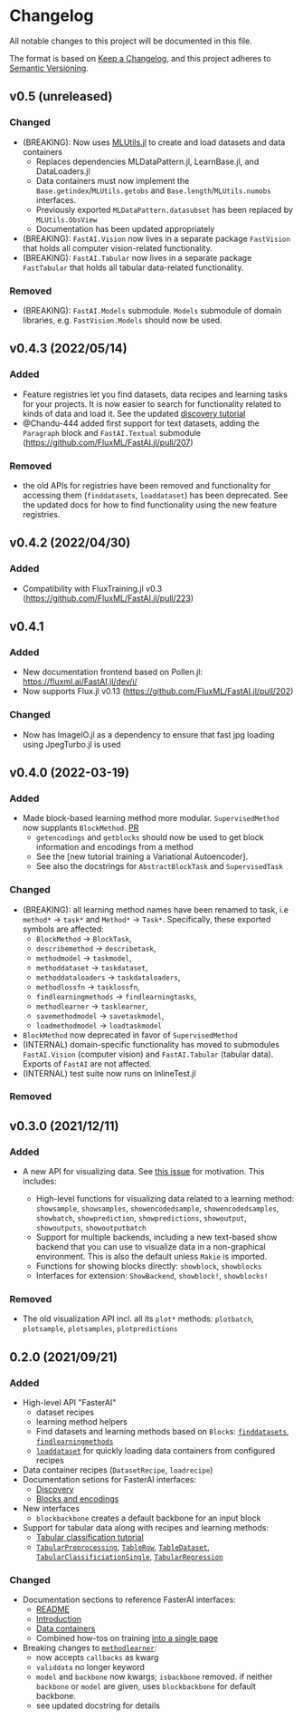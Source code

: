 # Changelog

All notable changes to this project will be documented in this file.

The format is based on [Keep a Changelog](https://keepachangelog.com/en/1.0.0/),
and this project adheres to [Semantic Versioning](https://semver.org/spec/v2.0.0.html).

## v0.5 (unreleased)

### Changed

- (BREAKING): Now uses [MLUtils.jl](https://github.com/JuliaML/MLUtils.jl) to create and load datasets and data containers
    - Replaces dependencies MLDataPattern.jl, LearnBase.jl, and DataLoaders.jl
    - Data containers must now implement the `Base.getindex`/`MLUtils.getobs` and `Base.length`/`MLUtils.numobs` interfaces.
    - Previously exported `MLDataPattern.datasubset` has been replaced by `MLUtils.ObsView`
    - Documentation has been updated appropriately
- (BREAKING): `FastAI.Vision` now lives in a separate package `FastVision` that holds all computer vision-related functionality. 
- (BREAKING): `FastAI.Tabular` now lives in a separate package `FastTabular` that holds all tabular data-related functionality. 

### Removed

- (BREAKING): `FastAI.Models` submodule. `Models` submodule of domain libraries, e.g. `FastVision.Models` should now be used.

## v0.4.3 (2022/05/14)

### Added 

- Feature registries let you find datasets, data recipes and learning tasks for your projects. It is now easier to search for functionality related to kinds of data and load it. See the updated [discovery tutorial](https://fluxml.ai/FastAI.jl/dev/i/?id=documents%2Fdocs%2Fdiscovery.md&id=references%2FFastAI.Registries.learningtasks)
- @Chandu-444 added first support for text datasets, adding the `Paragraph` block and `FastAI.Textual` submodule (https://github.com/FluxML/FastAI.jl/pull/207)

### Removed

- the old APIs for registries have been removed and functionality for accessing them (`finddatasets`, `loaddataset`) has been deprecated. See the updated docs for how to find functionality using the new feature registries.


## v0.4.2 (2022/04/30)

### Added

- Compatibility with FluxTraining.jl v0.3 (https://github.com/FluxML/FastAI.jl/pull/223)

## v0.4.1

### Added

- New documentation frontend based on Pollen.jl: https://fluxml.ai/FastAI.jl/dev/i/
- Now supports Flux.jl v0.13 (https://github.com/FluxML/FastAI.jl/pull/202)

### Changed

- Now has ImageIO.jl as a dependency to ensure that fast jpg loading using JpegTurbo.jl is used

## v0.4.0 (2022-03-19)

### Added

- Made block-based learning method more modular. `SupervisedMethod` now supplants `BlockMethod`.  [PR](https://github.com/FluxML/FastAI.jl/pull/188)
  - `getencodings` and `getblocks` should now be used to get block information and encodings from a method
  - See the [new tutorial training a Variational Autoencoder].
  - See also the docstrings for `AbstractBlockTask` and `SupervisedTask`

### Changed

- (BREAKING): all learning method names have been renamed to task, i.e `method*` -> `task*` and `Method*` -> `Task*`. Specifically, these exported symbols are affected:
  - `BlockMethod` -> `BlockTask`,
  - `describemethod` -> `describetask`,
  - `methodmodel` -> `taskmodel`,
  - `methoddataset` -> `taskdataset`,
  - `methoddataloaders` -> `taskdataloaders`,
  - `methodlossfn` -> `tasklossfn`,
  - `findlearningmethods` -> `findlearningtasks`,
  - `methodlearner` -> `tasklearner`,
  - `savemethodmodel` -> `savetaskmodel`,
  - `loadmethodmodel` -> `loadtaskmodel`
- `BlockMethod` now deprecated in favor of `SupervisedMethod`
- (INTERNAL) domain-specific functionality has moved to submodules `FastAI.Vision` (computer vision) and `FastAI.Tabular` (tabular data). Exports of `FastAI` are not affected.
- (INTERNAL) test suite now runs on InlineTest.jl

### Removed

## v0.3.0 (2021/12/11)

### Added

- A new API for visualizing data. See [this issue](https://github.com/FluxML/FastAI.jl/issues/154) for motivation. This includes:

    - High-level functions for visualizing data related to a learning method: `showsample`,  `showsamples`, `showencodedsample`, `showencodedsamples`, `showbatch`, `showprediction`, `showpredictions`, `showoutput`, `showoutputs`, `showoutputbatch`
    - Support for multiple backends, including a new text-based show backend that you can use to visualize data in a non-graphical environment. This is also the default unless `Makie` is imported.
    - Functions for showing blocks directly: `showblock`, `showblocks`
    - Interfaces for extension: `ShowBackend`, `showblock!`, `showblocks!`

### Removed

- The old visualization API incl. all its `plot*` methods: `plotbatch`, `plotsample`, `plotsamples`, `plotpredictions`


## 0.2.0 (2021/09/21)

### Added

- High-level API "FasterAI"
    - dataset recipes
    - learning method helpers
    - Find datasets and learning methods based on `Block`s: [`finddatasets`](https://fluxml.ai/FastAI.jl/dev/REFERENCE/FastAI.Datasets.Datasets.finddatasets.html), [`findlearningmethods`](https://fluxml.ai/FastAI.jl/dev/REFERENCE/FastAI.findlearningmethods.html)
    - [`loaddataset`](https://fluxml.ai/FastAI.jl/dev/REFERENCE/FastAI.Datasets.Datasets.loaddataset.html) for quickly loading data containers from configured recipes
- Data container recipes (`DatasetRecipe`, `loadrecipe`)
- Documentation setions for FasterAI interfaces:
    - [Discovery](https://fluxml.ai/FastAI.jl/dev/docs/discovery.md.html)
    - [Blocks and encodings](https://fluxml.ai/FastAI.jl/dev/docs/background/blocksencodings.md.html)
- New interfaces
    - `blockbackbone` creates a default backbone for an input block
- Support for tabular data along with recipes and learning methods:
    - [Tabular classification tutorial](https://fluxml.ai/FastAI.jl/dev/docs/notebooks/tabularclassification.ipynb.html)
    - [`TabularPreprocessing`](https://fluxml.ai/FastAI.jl/dev/REFERENCE/FastAI.TabularPreprocessing.html), [`TableRow`](https://fluxml.ai/FastAI.jl/dev/REFERENCE/FastAI.TableRow.html), [`TableDataset`](https://fluxml.ai/FastAI.jl/dev/REFERENCE/FastAI.Datasets.TableDataset.html), [`TabularClassificiationSingle`](https://fluxml.ai/FastAI.jl/dev/REFERENCE/FastAI.TabularClassificationSingle.html), [`TabularRegression`](https://fluxml.ai/FastAI.jl/dev/REFERENCE/FastAI.TabularRegression.html)


### Changed

- Documentation sections to reference FasterAI interfaces:
    - [README](https://fluxml.ai/FastAI.jl/dev/README.md.html)
    - [Introduction](https://fluxml.ai/FastAI.jl/dev/docs/introduction.md.html)
    - [Data containers](https://fluxml.ai/FastAI.jl/dev/docs/data_containers.md.html)
    - Combined how-tos on training [into a single page](https://fluxml.ai/FastAI.jl/dev/docs/notebooks/training.ipynb.html)
- Breaking changes to [`methodlearner`](https://fluxml.ai/FastAI.jl/dev/REFERENCE/FastAI.methodlearner.html):
    - now accepts `callbacks` as kwarg
    - `validdata` no longer keyword
    - `model` and `backbone` now kwargs; `isbackbone` removed. if neither `backbone` or `model` are given, uses `blockbackbone` for default backbone.
    - see updated docstring for details
